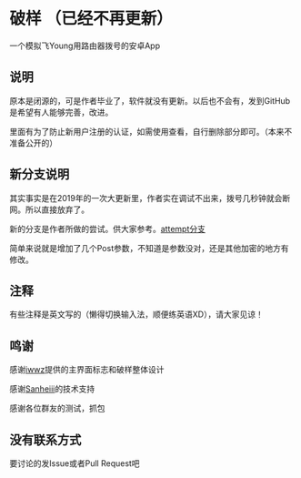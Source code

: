 # 破样 （已经不再更新）

一个模拟飞Young用路由器拨号的安卓App

## 说明

原本是闭源的，可是作者毕业了，软件就没有更新。以后也不会有，发到GitHub是希望有人能够完善，改进。

里面有为了防止新用户注册的认证，如需使用查看，自行删除部分即可。（本来不准备公开的）

## 新分支说明

其实事实是在2019年的一次大更新里，作者实在调试不出来，拨号几秒钟就会断网。所以直接放弃了。

新的分支是作者所做的尝试。供大家参考。[attempt分支](https://github.com/MirageJian/PoYoung-FeiYoungRouterDial/tree/attempt)

简单来说就是增加了几个Post参数，不知道是参数没对，还是其他加密的地方有修改。

## 注释

有些注释是英文写的（懒得切换输入法，顺便练英语XD），请大家见谅！

## 鸣谢

感谢[iwwz](https://github.com/iwwz)提供的主界面标志和破样整体设计

感谢[Sanheiii](https://github.com/Sanheiii)的技术支持

感谢各位群友的测试，抓包

## 没有联系方式

要讨论的发Issue或者Pull Request吧
